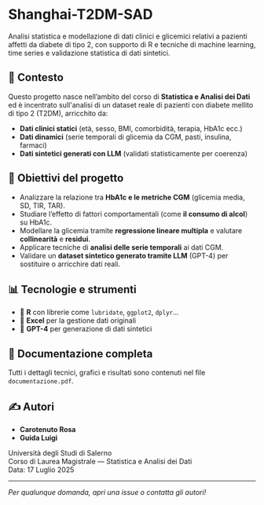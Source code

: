 # Shanghai-T2DM-SAD

Analisi statistica e modellazione di dati clinici e glicemici relativi a pazienti affetti da diabete di tipo 2, con supporto di R e tecniche di machine learning, time series e validazione statistica di dati sintetici.

## 🧪 Contesto

Questo progetto nasce nell’ambito del corso di **Statistica e Analisi dei Dati** ed è incentrato sull'analisi di un dataset reale di pazienti con diabete mellito di tipo 2 (T2DM), arricchito da:

- **Dati clinici statici** (età, sesso, BMI, comorbidità, terapia, HbA1c ecc.)  
- **Dati dinamici** (serie temporali di glicemia da CGM, pasti, insulina, farmaci)
- **Dati sintetici generati con LLM** (validati statisticamente per coerenza)

## 📌 Obiettivi del progetto

- Analizzare la relazione tra **HbA1c e le metriche CGM** (glicemia media, SD, TIR, TAR).
- Studiare l’effetto di fattori comportamentali (come **il consumo di alcol**) su HbA1c.
- Modellare la glicemia tramite **regressione lineare multipla** e valutare **collinearità** e **residui**.
- Applicare tecniche di **analisi delle serie temporali** ai dati CGM.
- Validare un **dataset sintetico generato tramite LLM** (GPT-4) per sostituire o arricchire dati reali.

## 📊 Tecnologie e strumenti

- 🧶 **R** con librerie come `lubridate`, `ggplot2`, `dplyr`...
- 📁 **Excel** per la gestione dati originali
- 🤖 **GPT-4** per generazione di dati sintetici

## 📄 Documentazione completa

Tutti i dettagli tecnici, grafici e risultati sono contenuti nel file `documentazione.pdf`.

## ✍️ Autori

- **Carotenuto Rosa**  
- **Guida Luigi**

Università degli Studi di Salerno  
Corso di Laurea Magistrale — Statistica e Analisi dei Dati  
Data: 17 Luglio 2025

---

*Per qualunque domanda, apri una issue o contatta gli autori!*
